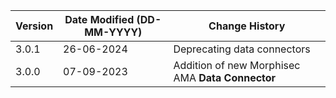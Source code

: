 | **Version** | **Date Modified (DD-MM-YYYY)** | **Change History**                                                 |
|-------------|--------------------------------|--------------------------------------------------------------------|
| 3.0.1       | 26-06-2024                     |	Deprecating data connectors                |
| 3.0.0       | 07-09-2023                     |	Addition of new Morphisec AMA **Data Connector**                |